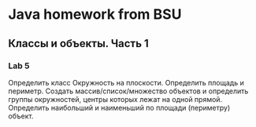 # Java homework from BSU 
## Классы и объекты. Часть 1
### Lab 5 

Определить класс Окружность на плоскости. Определить площадь и периметр. 
Создать массив/список/множество объектов и определить группы окружностей, центры которых лежат на одной прямой. 
Определить наибольший и наименьший по площади (периметру) объект.
